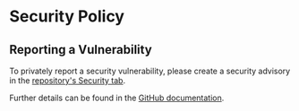 # Security Policy

## Reporting a Vulnerability

To privately report a security vulnerability, please create a security advisory in the [repository's Security tab](https://github.com/martincostello/cdn/security/advisories).

Further details can be found in the [GitHub documentation](https://docs.github.com/code-security/security-advisories/guidance-on-reporting-and-writing/privately-reporting-a-security-vulnerability).

